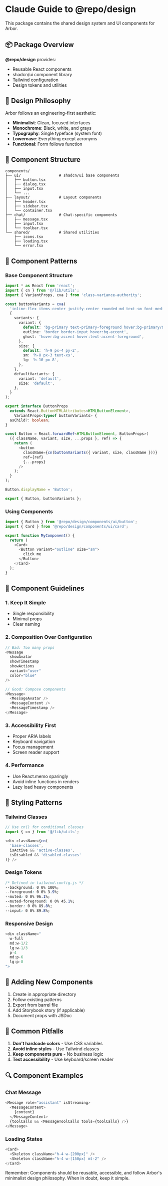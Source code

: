 # Claude Guide to @repo/design

This package contains the shared design system and UI components for Arbor.

## 📦 Package Overview

**@repo/design** provides:
- Reusable React components
- shadcn/ui component library
- Tailwind configuration
- Design tokens and utilities

## 🎨 Design Philosophy

Arbor follows an engineering-first aesthetic:
- **Minimalist**: Clean, focused interfaces
- **Monochrome**: Black, white, and grays
- **Typography**: Single typeface (system font)
- **Lowercase**: Everything except acronyms
- **Functional**: Form follows function

## 🧩 Component Structure

```
components/
├── ui/                 # shadcn/ui base components
│   ├── button.tsx
│   ├── dialog.tsx
│   ├── input.tsx
│   └── ...
├── layout/             # Layout components
│   ├── header.tsx
│   ├── sidebar.tsx
│   └── container.tsx
├── chat/               # Chat-specific components
│   ├── message.tsx
│   ├── input.tsx
│   └── toolbar.tsx
└── shared/             # Shared utilities
    ├── icons.tsx
    ├── loading.tsx
    └── error.tsx
```

## 🔧 Component Patterns

### Base Component Structure
```typescript
import * as React from 'react';
import { cn } from '@/lib/utils';
import { VariantProps, cva } from 'class-variance-authority';

const buttonVariants = cva(
  'inline-flex items-center justify-center rounded-md text-sm font-medium transition-colors',
  {
    variants: {
      variant: {
        default: 'bg-primary text-primary-foreground hover:bg-primary/90',
        outline: 'border border-input hover:bg-accent',
        ghost: 'hover:bg-accent hover:text-accent-foreground',
      },
      size: {
        default: 'h-9 px-4 py-2',
        sm: 'h-8 px-3 text-xs',
        lg: 'h-10 px-8',
      },
    },
    defaultVariants: {
      variant: 'default',
      size: 'default',
    },
  }
);

export interface ButtonProps
  extends React.ButtonHTMLAttributes<HTMLButtonElement>,
    VariantProps<typeof buttonVariants> {
  asChild?: boolean;
}

const Button = React.forwardRef<HTMLButtonElement, ButtonProps>(
  ({ className, variant, size, ...props }, ref) => {
    return (
      <button
        className={cn(buttonVariants({ variant, size, className }))}
        ref={ref}
        {...props}
      />
    );
  }
);

Button.displayName = 'Button';

export { Button, buttonVariants };
```

### Using Components
```typescript
import { Button } from '@repo/design/components/ui/button';
import { Card } from '@repo/design/components/ui/card';

export function MyComponent() {
  return (
    <Card>
      <Button variant="outline" size="sm">
        click me
      </Button>
    </Card>
  );
}
```

## 🎯 Component Guidelines

### 1. Keep It Simple
- Single responsibility
- Minimal props
- Clear naming

### 2. Composition Over Configuration
```typescript
// Bad: Too many props
<Message 
  showAvatar 
  showTimestamp 
  showActions 
  variant="user" 
  color="blue"
/>

// Good: Compose components
<Message>
  <MessageAvatar />
  <MessageContent />
  <MessageTimestamp />
</Message>
```

### 3. Accessibility First
- Proper ARIA labels
- Keyboard navigation
- Focus management
- Screen reader support

### 4. Performance
- Use React.memo sparingly
- Avoid inline functions in renders
- Lazy load heavy components

## 🎨 Styling Patterns

### Tailwind Classes
```typescript
// Use cn() for conditional classes
import { cn } from '@/lib/utils';

<div className={cn(
  'base-classes',
  isActive && 'active-classes',
  isDisabled && 'disabled-classes'
)} />
```

### Design Tokens
```css
/* Defined in tailwind.config.js */
--background: 0 0% 100%;
--foreground: 0 0% 3.9%;
--muted: 0 0% 96.1%;
--muted-foreground: 0 0% 45.1%;
--border: 0 0% 89.8%;
--input: 0 0% 89.8%;
```

### Responsive Design
```typescript
<div className="
  w-full 
  md:w-1/2 
  lg:w-1/3
  p-4 
  md:p-6 
  lg:p-8
">
```

## 📝 Adding New Components

1. Create in appropriate directory
2. Follow existing patterns
3. Export from barrel file
4. Add Storybook story (if applicable)
5. Document props with JSDoc

## 🚨 Common Pitfalls

1. **Don't hardcode colors** - Use CSS variables
2. **Avoid inline styles** - Use Tailwind classes
3. **Keep components pure** - No business logic
4. **Test accessibility** - Use keyboard/screen reader

## 🔍 Component Examples

### Chat Message
```typescript
<Message role="assistant" isStreaming>
  <MessageContent>
    {content}
  </MessageContent>
  {toolCalls && <MessageToolCalls tools={toolCalls} />}
</Message>
```

### Loading States
```typescript
<Card>
  <Skeleton className="h-4 w-[200px]" />
  <Skeleton className="h-4 w-[150px] mt-2" />
</Card>
```

Remember: Components should be reusable, accessible, and follow Arbor's minimalist design philosophy. When in doubt, keep it simple.